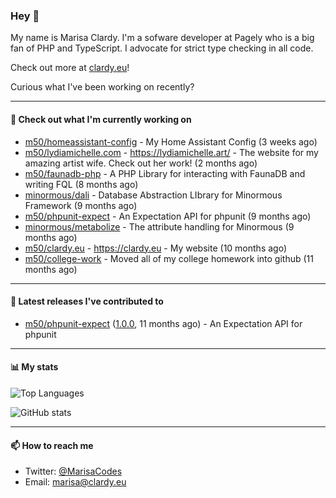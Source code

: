 ### Hey 👋

My name is Marisa Clardy. I'm a sofware developer at Pagely who is a big fan of PHP and TypeScript. I advocate for strict type checking in all code.

Check out more at [clardy.eu](https://clardy.eu)!

Curious what I've been working on recently?

---

#### 👷  Check out what I'm currently working on

- [m50/homeassistant-config](https://github.com/m50/homeassistant-config) - My Home Assistant Config (3 weeks ago)
- [m50/lydiamichelle.com](https://github.com/m50/lydiamichelle.com) - https://lydiamichelle.art/ - The website for my amazing artist wife. Check out her work! (2 months ago)
- [m50/faunadb-php](https://github.com/m50/faunadb-php) - A PHP Library for interacting with FaunaDB and writing FQL (8 months ago)
- [minormous/dali](https://github.com/minormous/dali) - Database Abstraction LIbrary for Minormous Framework (9 months ago)
- [m50/phpunit-expect](https://github.com/m50/phpunit-expect) - An Expectation API for phpunit (9 months ago)
- [minormous/metabolize](https://github.com/minormous/metabolize) - The attribute handling for Minormous (9 months ago)
- [m50/clardy.eu](https://github.com/m50/clardy.eu) - https://clardy.eu - My website (10 months ago)
- [m50/college-work](https://github.com/m50/college-work) - Moved all of my college homework into github (11 months ago)

---

#### 🔭  Latest releases I've contributed to

- [m50/phpunit-expect](https://github.com/m50/phpunit-expect) ([1.0.0](https://github.com/m50/phpunit-expect/releases/tag/1.0.0), 11 months ago) - An Expectation API for phpunit

---

#### 📊  My stats

![Top Languages](https://github-readme-stats.vercel.app/api/top-langs/?username=m50&hide=javascript,css,html&layout=compact&langs_count=8)

![GitHub stats](https://github-readme-stats.vercel.app/api?username=m50&count_private=1&show_icons=true)

---

#### 📫  How to reach me

- Twitter: [@MarisaCodes](https://twitter.com/MarisaCodes)
- Email: [marisa@clardy.eu](mailto://marisa@clardy.eu)
